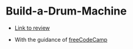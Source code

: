 # Build-a-Drum-Machine

- [Link to review]()

- With the guidance of [freeCodeCamp](https://www.freecodecamp.org/)
